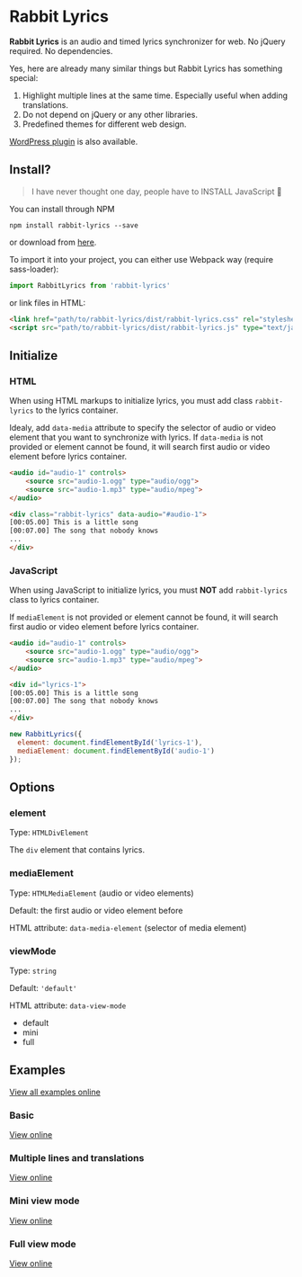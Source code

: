 # Rabbit Lyrics

__Rabbit Lyrics__ is an audio and timed lyrics synchronizer for web. No jQuery required. No dependencies.

Yes, here are already many similar things but Rabbit Lyrics has something special:


1. Highlight multiple lines at the same time. Especially useful when adding translations.
2. Do not depend on jQuery or any other libraries.
3. Predefined themes for different web design.


[WordPress plugin](https://github.com/guoyunhe/rabbit-lyrics-wp) is also available.

## Install?

> I have never thought one day, people have to INSTALL JavaScript :thinking:

You can install through NPM

```
npm install rabbit-lyrics --save
```

or download from [here](https://github.com/guoyunhe/rabbit-lyrics/releases).

To import it into your project, you can either use Webpack way (require sass-loader):

```js
import RabbitLyrics from 'rabbit-lyrics'
```

or link files in HTML:

```html
<link href="path/to/rabbit-lyrics/dist/rabbit-lyrics.css" rel="stylesheet" type="text/css"/>
<script src="path/to/rabbit-lyrics/dist/rabbit-lyrics.js" type="text/javascript">
```

## Initialize

### HTML

When using HTML markups to initialize lyrics, you must add class `rabbit-lyrics` to the lyrics container.

Idealy, add `data-media` attribute to specify the selector of audio or video element that you want to synchronize with lyrics. If `data-media` is not provided or element cannot be found, it will search first audio or video element before lyrics container.

```html
<audio id="audio-1" controls>
    <source src="audio-1.ogg" type="audio/ogg">
    <source src="audio-1.mp3" type="audio/mpeg">
</audio>

<div class="rabbit-lyrics" data-audio="#audio-1">
[00:05.00] This is a little song
[00:07.00] The song that nobody knows
...
</div>
```

### JavaScript

When using JavaScript to initialize lyrics, you must __NOT__ add `rabbit-lyrics` class to lyrics container.

If `mediaElement` is not provided or element cannot be found, it will search first audio or video element before lyrics container.

```html
<audio id="audio-1" controls>
    <source src="audio-1.ogg" type="audio/ogg">
    <source src="audio-1.mp3" type="audio/mpeg">
</audio>

<div id="lyrics-1">
[00:05.00] This is a little song
[00:07.00] The song that nobody knows
...
</div>
```

```js
new RabbitLyrics({
  element: document.findElementById('lyrics-1'),
  mediaElement: document.findElementById('audio-1')
});
```

## Options

### element

Type: `HTMLDivElement`

The `div` element that contains lyrics.

### mediaElement

Type: `HTMLMediaElement` (audio or video elements)

Default: the first audio or video element before

HTML attribute: `data-media-element` (selector of media element)

### viewMode

Type: `string`

Default: `'default'`

HTML attribute: `data-view-mode`

* default
* mini
* full

## Examples

[View all examples online](https://guoyunhe.me/rabbit-lyrics/#examples)

### Basic

[View online](https://guoyunhe.me/rabbit-lyrics/#example-basic)

### Multiple lines and translations

[View online](https://guoyunhe.me/rabbit-lyrics/#example-multiple-lines)

### Mini view mode

[View online](https://guoyunhe.me/rabbit-lyrics/#example-mini-view-mode)

### Full view mode

[View online](https://guoyunhe.me/rabbit-lyrics/#example-full-view-mode)
